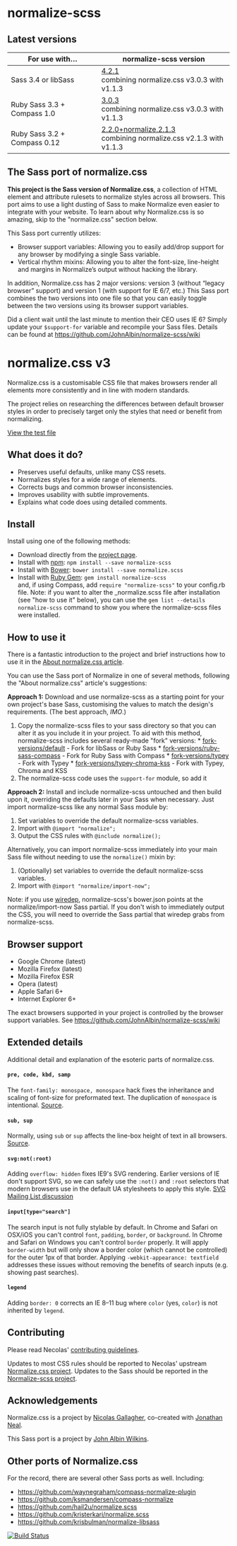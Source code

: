 # normalize-scss

## Latest versions

For use with…                | normalize-scss version
-----------------------------|-----------------------
Sass 3.4 or libSass          | [4.2.1](https://github.com/JohnAlbin/normalize-scss/releases/tag/4.2.1)<br> combining normalize.css v3.0.3 with v1.1.3
Ruby Sass 3.3 + Compass 1.0  | [3.0.3](https://github.com/JohnAlbin/normalize-scss/releases/tag/3.0.3)<br> combining normalize.css v3.0.3 with v1.1.3
Ruby Sass 3.2 + Compass 0.12 | [2.2.0+normalize.2.1.3](https://github.com/JohnAlbin/normalize-scss/releases/tag/2.2.0%2Bnormalize.2.1.3)<br> combining normalize.css v2.1.3 with v1.1.3

## The Sass port of normalize.css

__This project is the Sass version of Normalize.css__, a collection of HTML element and attribute rulesets to normalize styles across all browsers. This port aims to use a light dusting of Sass to make Normalize even easier to integrate with your website. To learn about why Normalize.css is so amazing, skip to the "normalize.css" section below.

This Sass port currently utilizes:

* Browser support variables: Allowing you to easily add/drop support for any browser by modifying a single Sass variable.
* Vertical rhythm mixins: Allowing you to alter the font-size, line-height and margins in Normalize’s output without hacking the library.

In addition, Normalize.css has 2 major versions: version 3 (without “legacy browser” support) and version 1 (with support for IE 6/7, etc.) This Sass port combines the two versions into one file so that you can easily toggle between the two versions using its browser support variables.

Did a client wait until the last minute to mention their CEO uses IE 6? Simply update your `$support-for` variable and recompile your Sass files. Details can be found at https://github.com/JohnAlbin/normalize-scss/wiki

# normalize.css v3

Normalize.css is a customisable CSS file that makes browsers render all elements more consistently and in line with modern standards.

The project relies on researching the differences between default browser styles in order to precisely target only the styles that need or benefit from normalizing.

[View the test file](http://necolas.github.io/normalize.css/latest/test.html)

## What does it do?

* Preserves useful defaults, unlike many CSS resets.
* Normalizes styles for a wide range of elements.
* Corrects bugs and common browser inconsistencies.
* Improves usability with subtle improvements.
* Explains what code does using detailed comments.

## Install

Install using one of the following methods:

* Download directly from the [project page](https://github.com/JohnAlbin/normalize-scss/releases).
* Install with [npm](http://npmjs.org/): `npm install --save normalize-scss`
* Install with [Bower](http://bower.io/): `bower install --save normalize.scss`
* Install with [Ruby Gem](https://rubygems.org/gems/normalize-scss): `gem install normalize-scss`<br>
  and, if using Compass, add `require "normalize-scss"` to your config.rb file. Note: if you want to alter the _normalize.scss file after installation (see "how to use it" below), you can use the `gem list --details normalize-scss` command to show you where the normalize-scss files were installed.

## How to use it

There is a fantastic introduction to the project and brief instructions how to use it in the [About normalize.css article](http://nicolasgallagher.com/about-normalize-css/).

You can use the Sass port of Normalize in one of several methods, following the "About normalize.css" article's suggestions:

__Approach 1:__ Download and use normalize-scss as a starting point for your own project's base Sass, customising the values to match the design's requirements. (The best approach, _IMO_.)
  1. Copy the normalize-scss files to your sass directory so that you can alter it
    as you include it in your project. To aid with this method, normalize-scss
    includes several ready-made "fork" versions:
    * [fork-versions/default](fork-versions/default) - Fork for libSass or Ruby Sass
    * [fork-versions/ruby-sass-compass](fork-versions/ruby-sass-compass) - Fork for Ruby Sass with Compass
    * [fork-versions/typey](fork-versions/typey) - Fork with Typey
    * [fork-versions/typey-chroma-kss](fork-versions/typey-chroma-kss) - Fork with Typey, Chroma and KSS
  2. The normalize-scss code uses the `support-for` module, so add it

__Approach 2:__ Install and include normalize-scss untouched and then build upon it, overriding the defaults later in your Sass when necessary. Just import normalize-scss like any normal Sass module by:
  1. Set variables to override the default normalize-scss variables.
  2. Import with `@import "normalize";`
  3. Output the CSS rules with `@include normalize();`

Alternatively, you can import normalize-scss immediately into your main Sass file without needing to use the `normalize()` mixin by:

  1. (Optionally) set variables to override the default normalize-scss variables.
  2. Import with `@import "normalize/import-now";`

Note: if you use [wiredep](https://github.com/taptapship/wiredep), normalize-scss's bower.json points at the normalize/import-now Sass partial. If you don't wish to immediately output the CSS, you will need to override the Sass partial that wiredep grabs from normalize-scss.

## Browser support

* Google Chrome (latest)
* Mozilla Firefox (latest)
* Mozilla Firefox ESR
* Opera (latest)
* Apple Safari 6+
* Internet Explorer 6+

The exact browsers supported in your project is controlled by the browser
support variables. See https://github.com/JohnAlbin/normalize-scss/wiki

## Extended details

Additional detail and explanation of the esoteric parts of normalize.css.

#### `pre, code, kbd, samp`

The `font-family: monospace, monospace` hack fixes the inheritance and scaling
of font-size for preformated text. The duplication of `monospace` is
intentional.  [Source](http://en.wikipedia.org/wiki/User:Davidgothberg/Test59).

#### `sub, sup`

Normally, using `sub` or `sup` affects the line-box height of text in all
browsers. [Source](http://gist.github.com/413930).

#### `svg:not(:root)`

Adding `overflow: hidden` fixes IE9's SVG rendering. Earlier versions of IE
don't support SVG, so we can safely use the `:not()` and `:root` selectors that
modern browsers use in the default UA stylesheets to apply this style. [SVG
Mailing List discussion](http://lists.w3.org/Archives/Public/public-svg-wg/2008JulSep/0339.html)

#### `input[type="search"]`

The search input is not fully stylable by default. In Chrome and Safari on
OSX/iOS you can't control `font`, `padding`, `border`, or `background`. In
Chrome and Safari on Windows you can't control `border` properly. It will apply
`border-width` but will only show a border color (which cannot be controlled)
for the outer 1px of that border. Applying `-webkit-appearance: textfield`
addresses these issues without removing the benefits of search inputs (e.g.
showing past searches).

#### `legend`

Adding `border: 0` corrects an IE 8–11 bug where `color` (yes, `color`) is not
inherited by `legend`.

## Contributing
Please read Necolas' [contributing guidelines](https://github.com/necolas/normalize.css/blob/master/CONTRIBUTING.md).

Updates to most CSS rules should be reported to Necolas' upstream [Normalize.css project](http://necolas.github.com/normalize.css/). Updates to the Sass should be reported in the [Normalize-scss project](https://github.com/JohnAlbin/normalize-scss/).

## Acknowledgements

Normalize.css is a project by [Nicolas Gallagher](https://github.com/necolas),
co-created with [Jonathan Neal](https://github.com/jonathantneal).

This Sass port is a project by [John Albin Wilkins](http://john.albin.net).

## Other ports of Normalize.css

For the record, there are several other Sass ports as well. Including:

* https://github.com/waynegraham/compass-normalize-plugin
* https://github.com/ksmandersen/compass-normalize
* https://github.com/hail2u/normalize.scss
* https://github.com/kristerkari/normalize.scss
* https://github.com/krisbulman/normalize-libsass

[![Build Status](https://travis-ci.org/JohnAlbin/normalize-scss.png?branch=master)](https://travis-ci.org/JohnAlbin/normalize-scss)
